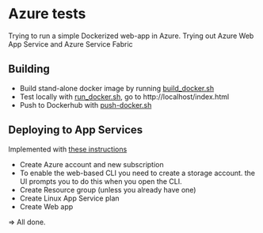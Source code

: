# Azure tests

Trying to run a simple Dockerized web-app in Azure. Trying out Azure Web App Service and Azure Service Fabric

## Building

- Build stand-alone docker image by running [build_docker.sh](build_docker.sh)
- Test locally with [run_docker.sh](run_docker.sh), go to http://localhost/index.html
- Push to Dockerhub with [push-docker.sh <dockerhub-username>](push-docker.sh)

## Deploying to App Services

Implemented with [these instructions](https://docs.microsoft.com/en-us/azure/app-service/containers/tutorial-custom-docker-image)

- Create Azure account and new subscription
- To enable the web-based CLI you need to create a storage account. the UI prompts you to do this when you open the CLI.
- Create Resource group (unless you already have one)
- Create Linux App Service plan 
- Create Web app

=> All done. 


